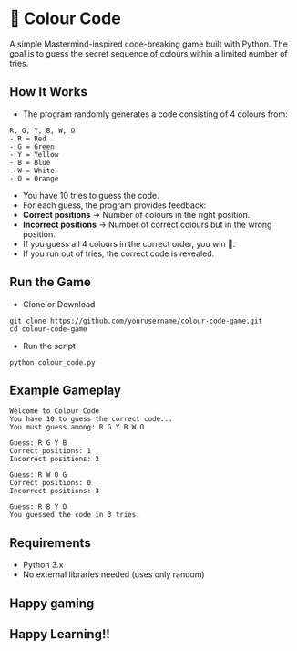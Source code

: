 # 🎨 Colour Code
A simple Mastermind-inspired code-breaking game built with Python. The goal is to guess the secret sequence of colours within a limited number of tries.

##  How It Works
- The program randomly generates a code consisting of 4 colours from:
```
R, G, Y, B, W, O
- R = Red
- G = Green
- Y = Yellow
- B = Blue
- W = White
- O = Orange
```
- You have 10 tries to guess the code.
- For each guess, the program provides feedback:
- **Correct positions** → Number of colours in the right position.
- **Incorrect positions** → Number of correct colours but in the wrong position.
- If you guess all 4 colours in the correct order, you win 🎉.
- If you run out of tries, the correct code is revealed.

##  Run the Game
- Clone or Download
```
git clone https://github.com/yourusername/colour-code-game.git
cd colour-code-game
```
- Run the script
```
python colour_code.py
```

## Example Gameplay
```
Welcome to Colour Code
You have 10 to guess the correct code...
You must guess among: R G Y B W O

Guess: R G Y B
Correct positions: 1
Incorrect positions: 2

Guess: R W O G
Correct positions: 0
Incorrect positions: 3

Guess: R B Y O
You guessed the code in 3 tries.
```

## Requirements
- Python 3.x
- No external libraries needed (uses only random)

## Happy gaming
## Happy Learning!!
